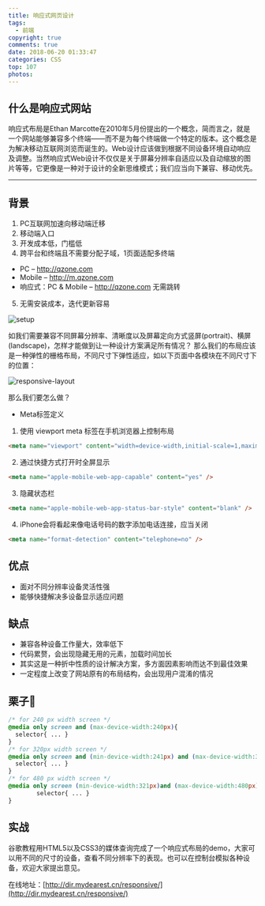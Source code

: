 ```yaml
---
title: 响应式网页设计
tags:
  - 前端
copyright: true
comments: true
date: 2018-06-20 01:33:47
categories: CSS
top: 107
photos:
---
```


## 什么是响应式网站

响应式布局是Ethan Marcotte在2010年5月份提出的一个概念，简而言之，就是一个网站能够兼容多个终端——而不是为每个终端做一个特定的版本。这个概念是为解决移动互联网浏览而诞生的。Web设计应该做到根据不同设备环境自动响应及调整。当然响应式Web设计不仅仅是关于屏幕分辨率自适应以及自动缩放的图片等等，它更像是一种对于设计的全新思维模式；我们应当向下兼容、移动优先。

--- 
<!--more -->

## 背景

1. PC互联网加速向移动端迁移
2. 移动端入口
3. 开发成本低，门槛低
4. 跨平台和终端且不需要分配子域，1页面适配多终端

- PC – http://qzone.com
- Mobile – http://m.qzone.com
- 响应式：PC & Mobile – http://qzone.com 无需跳转
5. 无需安装成本，迭代更新容易

![setup](http://cdn.mydearest.cn/blog/images/setup.png)

如我们需要兼容不同屏幕分辨率、清晰度以及屏幕定向方式竖屏(portrait)、横屏(landscape)，怎样才能做到让一种设计方案满足所有情况？
那么我们的布局应该是一种弹性的栅格布局，不同尺寸下弹性适应，如以下页面中各模块在不同尺寸下的位置：

![responsive-layout](http://cdn.mydearest.cn/blog/images/responsive-layout.png)

那么我们要怎么做？
- Meta标签定义

1. 使用 viewport meta 标签在手机浏览器上控制布局
```html
<meta name="viewport" content="width=device-width,initial-scale=1,maximum-scale=1" />
```

2. 通过快捷方式打开时全屏显示
```html
<meta name="apple-mobile-web-app-capable" content="yes" />
```

3. 隐藏状态栏
```html
<meta name="apple-mobile-web-app-status-bar-style" content="blank" />
```

4. iPhone会将看起来像电话号码的数字添加电话连接，应当关闭
```html
<meta name="format-detection" content="telephone=no" />
```

## 优点

- 面对不同分辨率设备灵活性强
- 能够快捷解决多设备显示适应问题

## 缺点

- 兼容各种设备工作量大，效率低下
- 代码累赘，会出现隐藏无用的元素，加载时间加长
- 其实这是一种折中性质的设计解决方案，多方面因素影响而达不到最佳效果
- 一定程度上改变了网站原有的布局结构，会出现用户混淆的情况

## 栗子🌰

```css
/* for 240 px width screen */
@media only screen and (max-device-width:240px){
  selector{ ... }
}
/* for 320px width screen */
@media only screen and (min-device-width:241px) and (max-device-width:320px){
  selector{ ... }
}
/* for 480 px width screen */
@media only screen (min-device-width:321px)and (max-device-width:480px){
        selector{ ... }
}
```

## 实战

谷歌教程用HTML5以及CSS3的媒体查询完成了一个响应式布局的demo，大家可以用不同的尺寸的设备，查看不同分辨率下的表现。也可以在控制台模拟各种设备，欢迎大家提出意见。

在线地址：[http://dir.mydearest.cn/responsive/](http://dir.mydearest.cn/responsive/)
